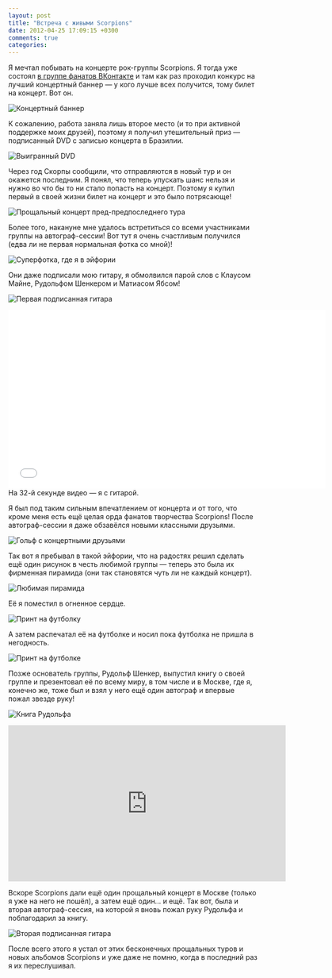 ```yaml
---
layout: post
title: "Встреча с живыми Scorpions"
date: 2012-04-25 17:09:15 +0300
comments: true
categories:
---
```


Я мечтал побывать на концерте рок-группы Scorpions.
Я тогда уже состоял [в группе фанатов ВКонтакте](https://vk.com/scorpions) и там как раз проходил конкурс на лучший концертный баннер — у кого лучше всех получится, тому билет на концерт.
Вот он.

![Концертный баннер](https://pp.userapi.com/c627321/v627321643/32f9/khp_Ie3hDH0.jpg)

<!--more-->

К сожалению, работа заняла лишь второе место (и то при активной поддержке моих друзей), поэтому я получил утешительный приз — подписанный DVD с записью концерта в Бразилии.

![Выигранный DVD](https://pp.userapi.com/c9991/u11722643/96676000/x_eba55b59.jpg)

Через год Скорпы сообщили, что отправляются в новый тур и он окажется последним.
Я понял, что теперь упускать шанс нельзя и нужно во что бы то ни стало попасть на концерт.
Поэтому я купил первый в своей жизни билет на концерт и это было потрясающе!

![Прощальный концерт пред-предпоследнего тура](https://pp.userapi.com/c5202/u11722643/96676000/y_8481fdf3.jpg)

Более того, накануне мне удалось встретиться со всеми участниками группы на автограф-сессии!
Вот тут я очень счастливым получился (едва ли не первая нормальная фотка со мной)!

![Суперфотка, где я в эйфории](https://pp.userapi.com/c5202/u11722643/96676000/y_de2007c6.jpg)

Они даже подписали мою гитару, я обмолвился парой слов с Клаусом Майне, Рудольфом Шенкером и Матиасом Ябсом!

![Первая подписанная гитара](https://pp.userapi.com/c5202/u11722643/96676000/y_0af9d95b.jpg)

<iframe width="640" height="360" src="//vk.com/video_ext.php?oid=-1082&id=160488552&hash=70f692938f4d4b65" frameborder="0" allowfullscreen></iframe>
На 32-й секунде видео — я с гитарой.

Я был под таким сильным впечатлением от концерта и от того, что кроме меня есть ещё целая орда фанатов творчества Scorpions!
После автограф-сессии я даже обзавёлся новыми классными друзьями.

![Гольф с концертными друзьями](https://pp.userapi.com/c10722/v10722639/1809/JcTHrsCJZs4.jpg)

Так вот я пребывал в такой эйфории, что на радостях решил сделать ещё один рисунок в честь любимой группы — теперь это была их фирменная пирамида (они так становятся чуть ли не каждый концерт).

![Любимая пирамида](https://pp.userapi.com/c627321/v627321643/3515/0V0sy6pRO-M.jpg)

Её я поместил в огненное сердце.

![Принт на футболку](https://pp.userapi.com/c627321/v627321643/350b/lNhfe_ebFqw.jpg)

А затем распечатал её на футболке и носил пока футболка не пришла в негодность.

![Принт на футболке](https://pp.userapi.com/c627321/v627321643/351f/9L1dTVagSys.jpg)

Позже основатель группы, Рудольф Шенкер, выпустил книгу о своей группе и презентовал её по всему миру, в том числе и в Москве, где я, конечно же, тоже был и взял у него ещё один автограф и впервые пожал звезде руку!

![Книга Рудольфа](https://pp.userapi.com/c4304/u11722643/96676000/y_335463de.jpg)

<iframe width="560" height="315" src="https://www.youtube.com/embed/eImEUweWziA" frameborder="0" allowfullscreen></iframe>

Вскоре Scorpions дали ещё один прощальный концерт в Москве (только я уже на него не пошёл), а затем ещё один... и ещё.
Так вот, была и вторая автограф-сессия, на которой я вновь пожал руку Рудольфа и поблагодарил за книгу.

![Вторая подписанная гитара](https://pp.userapi.com/c304504/v304504135/25e/8o4SmhLe29U.jpg)

После всего этого я устал от этих бесконечных прощальных туров и новых альбомов Scorpions и уже даже не помню, когда в последний раз я их переслушивал.
